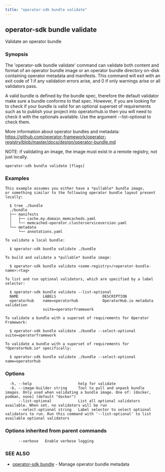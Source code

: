 ```yaml
---
title: "operator-sdk bundle validate"
---
```

## operator-sdk bundle validate

Validate an operator bundle

### Synopsis

The 'operator-sdk bundle validate' command can validate both content and format of an operator bundle
image or an operator bundle directory on-disk containing operator metadata and manifests. This command will exit
with an exit code of 1 if any validation errors arise, and 0 if only warnings arise or all validators pass.

A valid bundle is defined by the bundle spec, therefore the default validator make sure a bundle conforms to 
that spec. However, if you are looking for to check if your bundle is valid for an optional superset of requirements such 
as to publish your project into operatorhub.io then you will need to check it with the optionals available. 
Use the argument --list-optional to check them. 	
	
More information about operator bundles and metadata:
https://github.com/operator-framework/operator-registry/blob/master/docs/design/operator-bundle.md

NOTE: if validating an image, the image must exist in a remote registry, not just locally.


```
operator-sdk bundle validate [flags]
```

### Examples

```
This example assumes you either have a *pullable* bundle image,
or something similar to the following operator bundle layout present locally:

  $ tree ./bundle
  ./bundle
  ├── manifests
  │   ├── cache.my.domain_memcacheds.yaml
  │   └── memcached-operator.clusterserviceversion.yaml
  └── metadata
      └── annotations.yaml

To validate a local bundle:

  $ operator-sdk bundle validate ./bundle

To build and validate a *pullable* bundle image:

  $ operator-sdk bundle validate <some-registry>/<operator-bundle-name>:<tag>

To list and run optional validators, which are specified by a label selector:

  $ operator-sdk bundle validate --list-optional
  NAME           LABELS                     DESCRIPTION
  operatorhub    name=operatorhub           OperatorHub.io metadata validation
                 suite=operatorframework

To validate a bundle with a superset of requirements for Operator Framework: 	
	
  $ operator-sdk bundle validate ./bundle --select-optional suite=operatorframework

To validate a bundle with a superset of requirements for *OperatorHub.io* specifically:
	
  $ operator-sdk bundle validate ./bundle --select-optional name=operatorhub

```

### Options

```
  -h, --help                     help for validate
  -b, --image-builder string     Tool to pull and unpack bundle images. Only used when validating a bundle image. One of: [docker, podman, none] (default "docker")
      --list-optional            List all optional validators available. When set, no validators will be run
      --select-optional string   Label selector to select optional validators to run. Run this command with '--list-optional' to list available optional validators
```

### Options inherited from parent commands

```
      --verbose   Enable verbose logging
```

### SEE ALSO

* [operator-sdk bundle](../operator-sdk_bundle)	 - Manage operator bundle metadata

